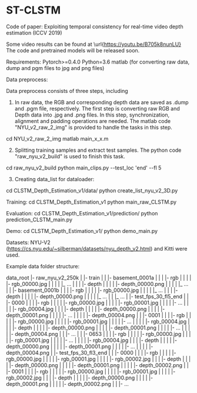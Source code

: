 # ST-CLSTM
Code of paper: Exploiting temporal consistency for real-time video depth estimation (ICCV 2019)

Some video results can be found at \url{https://youtu.be/B705k8nunLU}
The code and pretrained models will be released soon.

Requirements:
Pytorch>=0.4.0
Python=3.6
matlab (for converting raw data, dump and pgm files to jpg and png files)

Data preprocess:

Data preprocess consists of three steps, including 
1) In raw data, the RGB and corresponding depth data are saved as .dump and .pgm file, respectively. The first step is 
converting raw RGB and Depth data into .jpg and .png files. In this step, synchronization, alignment and padding 
operations are needed. The matlab code "NYU_v2_raw_2_img" is provided to handle the tasks in this step.

cd NYU_v2_raw_2_img
matlab main_x_x.m 

2) Splitting training samples and extract test samples. The python code "raw_nyu_v2_build" is used to finish this task.

cd raw_nyu_v2_build
python main_clips.py --test_loc 'end' --fl 5

3) Creating data_list for dataloader:

cd CLSTM_Depth_Estimation_v1/data/
python create_list_nyu_v2_3D.py

Training:
cd CLSTM_Depth_Estimation_v1
python main_raw_CLSTM.py


Evaluation:
cd CLSTM_Depth_Estimation_v1/prediction/
python prediction_CLSTM_main.py

Demo:
cd CLSTM_Depth_Estimation_v1/
python demo_main.py

Datasets:
NYU-V2 (https://cs.nyu.edu/~silberman/datasets/nyu_depth_v2.html) and Kitti were used.

Example data folder structure:

data_root
|- raw_nyu_v2_250k
|  |- train
|  |  |- basement_0001a
|  |  |  |- rgb
|  |  |  |  |- rgb_00000.jpg
|  |  |  |  |_ ...
|  |  |  |- depth
|  |  |  |  |- depth_00000.png
|  |  |  |  |_ ...
|  |  |- basement_0001b
|  |  |  |- rgb
|  |  |  |  |- rgb_00000.jpg
|  |  |  |  |_ ...
|  |  |  |- depth
|  |  |  |  |- depth_00000.png
|  |  |  |  |_ ...
|  |  |_ ...
|  |- test_fps_30_fl5_end
|  |  |- 0000
|  |  |  |- rgb
|  |  |  |  |- rgb_00000.jpg
|  |  |  |  |- rgb_00001.jpg
|  |  |  |  |- ...
|  |  |  |  |- rgb_00004.jpg
|  |  |  |- depth
|  |  |  |  |- depth_00000.png
|  |  |  |  |- depth_00001.png
|  |  |  |  |- ...
|  |  |  |  |- depth_00004.png
|  |  |- 0001
|  |  |  |- rgb
|  |  |  |  |- rgb_00000.jpg
|  |  |  |  |- rgb_00001.jpg
|  |  |  |  |- ...
|  |  |  |  |- rgb_00004.jpg
|  |  |  |- depth
|  |  |  |  |- depth_00000.png
|  |  |  |  |- depth_00001.png
|  |  |  |  |- ...
|  |  |  |  |- depth_00004.png
|  |  |- ...
|  |  |- 0653
|  |  |  |- rgb
|  |  |  |  |- rgb_00000.jpg
|  |  |  |  |- rgb_00001.jpg
|  |  |  |  |- ...
|  |  |  |  |- rgb_00004.jpg
|  |  |  |- depth
|  |  |  |  |- depth_00000.png
|  |  |  |  |- depth_00001.png
|  |  |  |  |- ...
|  |  |  |  |- depth_00004.png
|  |- test_fps_30_fl3_end
|  |  |- 0000
|  |  |  |- rgb
|  |  |  |  |- rgb_00000.jpg
|  |  |  |  |- rgb_00001.jpg
|  |  |  |  |- rgb_00002.jpg
|  |  |  |- depth
|  |  |  |  |- depth_00000.png
|  |  |  |  |- depth_00001.png
|  |  |  |  |- depth_00002.png
|  |  |- 0001
|  |  |  |- rgb
|  |  |  |  |- rgb_00000.jpg
|  |  |  |  |- rgb_00001.jpg
|  |  |  |  |- rgb_00002.jpg
|  |  |  |- depth
|  |  |  |  |- depth_00000.png
|  |  |  |  |- depth_00001.png
|  |  |  |  |- depth_00002.png
|  |  |- ...






